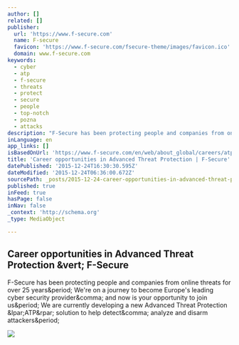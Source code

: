 ```yaml
---
author: []
related: []
publisher:
  url: 'https://www.f-secure.com'
  name: F-secure
  favicon: 'https://www.f-secure.com/fsecure-theme/images/favicon.ico'
  domain: www.f-secure.com
keywords:
  - cyber
  - atp
  - f-secure
  - threats
  - protect
  - secure
  - people
  - top-notch
  - pozna
  - attacks
description: "F-Secure has been protecting people and companies from online threats for over 25 years. We're on a journey to become Europe's leading cyber security provider, and now is your opportunity to join us. We are currently developing a new Advanced Threat Protection (ATP) solution to help detect, analyze and disarm attackers."
inLanguage: en
app_links: []
isBasedOnUrl: 'https://www.f-secure.com/en/web/about_global/careers/atp-careers'
title: 'Career opportunities in Advanced Threat Protection | F-Secure'
datePublished: '2015-12-24T16:30:30.595Z'
dateModified: '2015-12-24T06:36:00.672Z'
sourcePath: _posts/2015-12-24-career-opportunities-in-advanced-threat-protection-or-f-secur.md
published: true
inFeed: true
hasPage: false
inNav: false
_context: 'http://schema.org'
_type: MediaObject

---
```

<article style=""><h1>Career opportunities in Advanced Threat Protection &amp;vert; F-Secure</h1><p>F-Secure has been protecting people and companies from online threats for over 25 years&amp;period; We're on a journey to become Europe's leading cyber security provider&amp;comma; and now is your opportunity to join us&amp;period; We are currently developing a new Advanced Threat Protection &amp;lpar;ATP&amp;rpar; solution to help detect&amp;comma; analyze and disarm attackers&amp;period;</p><img src="http://www.f-secure.com/documents/10192/982446/switch-on-freedom.jpg" /></article>